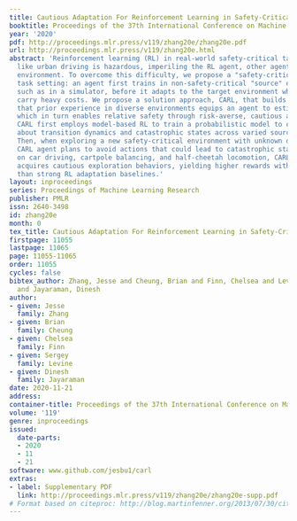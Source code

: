 ```yaml
---
title: Cautious Adaptation For Reinforcement Learning in Safety-Critical Settings
booktitle: Proceedings of the 37th International Conference on Machine Learning
year: '2020'
pdf: http://proceedings.mlr.press/v119/zhang20e/zhang20e.pdf
url: http://proceedings.mlr.press/v119/zhang20e.html
abstract: 'Reinforcement learning (RL) in real-world safety-critical target settings
  like urban driving is hazardous, imperiling the RL agent, other agents, and the
  environment. To overcome this difficulty, we propose a "safety-critical adaptation"
  task setting: an agent first trains in non-safety-critical "source" environments
  such as in a simulator, before it adapts to the target environment where failures
  carry heavy costs. We propose a solution approach, CARL, that builds on the intuition
  that prior experience in diverse environments equips an agent to estimate risk,
  which in turn enables relative safety through risk-averse, cautious adaptation.
  CARL first employs model-based RL to train a probabilistic model to capture uncertainty
  about transition dynamics and catastrophic states across varied source environments.
  Then, when exploring a new safety-critical environment with unknown dynamics, the
  CARL agent plans to avoid actions that could lead to catastrophic states. In experiments
  on car driving, cartpole balancing, and half-cheetah locomotion, CARL successfully
  acquires cautious exploration behaviors, yielding higher rewards with fewer failures
  than strong RL adaptation baselines.'
layout: inproceedings
series: Proceedings of Machine Learning Research
publisher: PMLR
issn: 2640-3498
id: zhang20e
month: 0
tex_title: Cautious Adaptation For Reinforcement Learning in Safety-Critical Settings
firstpage: 11055
lastpage: 11065
page: 11055-11065
order: 11055
cycles: false
bibtex_author: Zhang, Jesse and Cheung, Brian and Finn, Chelsea and Levine, Sergey
  and Jayaraman, Dinesh
author:
- given: Jesse
  family: Zhang
- given: Brian
  family: Cheung
- given: Chelsea
  family: Finn
- given: Sergey
  family: Levine
- given: Dinesh
  family: Jayaraman
date: 2020-11-21
address: 
container-title: Proceedings of the 37th International Conference on Machine Learning
volume: '119'
genre: inproceedings
issued:
  date-parts:
  - 2020
  - 11
  - 21
software: www.github.com/jesbu1/carl
extras:
- label: Supplementary PDF
  link: http://proceedings.mlr.press/v119/zhang20e/zhang20e-supp.pdf
# Format based on citeproc: http://blog.martinfenner.org/2013/07/30/citeproc-yaml-for-bibliographies/
---
```

